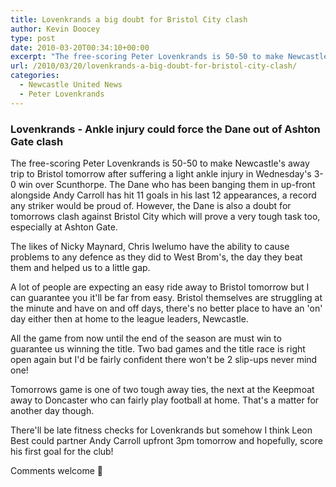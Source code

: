 ```yaml
---
title: Lovenkrands a big doubt for Bristol City clash
author: Kevin Doocey
type: post
date: 2010-03-20T00:34:10+00:00
excerpt: "The free-scoring Peter Lovenkrands is 50-50 to make Newcastle's away trip to Bristol tomorrow after suffering a light ankle injury in Wednesday's 3-0 win over Scunthorpe. The Dane who has been banging them in up-front alongside Andy Carroll has hit 11 goals in his last 12.."
url: /2010/03/20/lovenkrands-a-big-doubt-for-bristol-city-clash/
categories:
  - Newcastle United News
  - Peter Lovenkrands
---
```


### Lovenkrands - Ankle injury could force the Dane out of Ashton Gate clash

The free-scoring Peter Lovenkrands is 50-50 to make Newcastle's away trip to Bristol tomorrow after suffering a light ankle injury in Wednesday's 3-0 win over Scunthorpe. The Dane who has been banging them in up-front alongside Andy Carroll has hit 11 goals in his last 12 appearances, a record any striker would be proud of. However, the Dane is also a doubt for tomorrows clash against Bristol City which will prove a very tough task too, especially at Ashton Gate.

The likes of Nicky Maynard, Chris Iwelumo have the ability to cause problems to any defence as they did to West Brom's, the day they beat them and helped us to a little gap.

A lot of people are expecting an easy ride away to Bristol tomorrow but I can guarantee you it'll be far from easy. Bristol themselves are struggling at the minute and have on and off days, there's no better place to have an 'on' day either then at home to the league leaders, Newcastle.

All the game from now until the end of the season are must win to guarantee us winning the title. Two bad games and the title race is right open again but I'd be fairly confident there won't be 2 slip-ups never mind one!

Tomorrows game is one of two tough away ties, the next at the Keepmoat away to Doncaster who can fairly play football at home. That's a matter for another day though.

There'll be late fitness checks for Lovenkrands but somehow I think Leon Best could partner Andy Carroll upfront 3pm tomorrow and hopefully, score his first goal for the club!

Comments welcome 🙂
